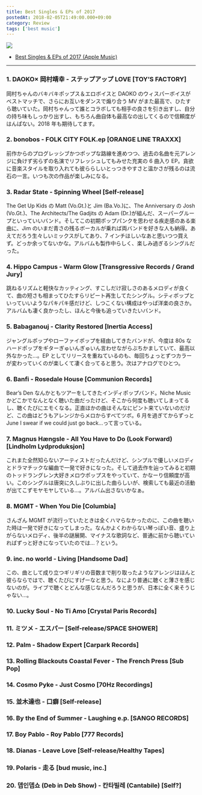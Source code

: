 ```yaml
---
title: Best Singles & EPs of 2017
postedAt: 2018-02-05T21:49:00.000+09:00
category: Review
tags: ['best music']
---
```


![](/uploads/170533394524_0.jpg)

- [Best Singles & EPs of 2017 (Apple Music)](https://itunes.apple.com/jp/playlist/best-singles-eps-of-2017/pl.u-zPyL5aRIMpdaXj)

---

### 1\. DAOKO× 岡村靖幸 - ステップアップ LOVE \[TOY’S FACTORY\]

岡村ちゃんのバキバキポップス＆エロボイスと DAOKO のウィスパーボイスがベストマッチで、さらにお互いをダンスで煽り合う MV がまた最高で、ひたすら聴いていた。岡村ちゃんって誰とコラボしても相手の良さを引き出すし、自分の持ち味もしっかり出すし、もちろん曲自体も最高なの出してくるので信頼度がはんぱない。2018 年も期待してます。

### 2\. bonobos - FOLK CITY FOLK.ep \[ORANGE LINE TRAXXX\]

前作からのプログレッシブかつポップな路線を進めつつ、過去の名曲を元アレンジに負けず劣らずの名演でリフレッシュしてもみせた充実の 6 曲入り EP。貪欲に音楽スタイルを取り入れても彼ららしいとっつきやすさと温かさが残るのは流石の一言。いつも次の作品が楽しみになる。

### 3\. Radar State - Spinning Wheel \[Self-release\]

The Get Up Kids の Matt (Vo.Gt.)と Jim (Ba.Vo.)に、The Anniversary の Josh (Vo.Gt.)、The Architects/The Gadjits の Adam (Dr.)が組んだ、スーパーグループといっていいバンド。そしてこの初期ポップパンクを思わせる疾走感のある楽曲に、Jim のいまだ青さの残るボーカルが乗れば両バンドを好きな人も納得。あえてだろう生々しいミックスがしてあり、7 インチほしいなあと思いつつ買えず。どっか余ってないかな。アルバムも製作中らしく、楽しみ過ぎるシングルだった。

### 4\. Hippo Campus - Warm Glow \[Transgressive Records / Grand Jury\]

跳ねるリズムと軽快なカッティング、すこしだけ寂しさのあるメロディが良くて、曲の短さも相まってひたすらリピート再生してたシングル。シティポップといっていいようなパキパキ感だけど、しつこくない構成はやっぱ洋楽の良さか。アルバムも凄く良かったし、ほんと今後も追っていきたいバンド。

### 5\. Babaganouj - Clarity Restored \[Inertia Access\]

ジャングルポップやローファイポップを経由してきたバンドが、今度は 80s なハードポップをギターぎゅいんぎゅいん言わせながらぶちかましていて、最高以外なかった…。EP としてリリースを重ねているのも、毎回ちょっとずつカラーが変わっていくのが楽しくて凄く合ってると思う。次はアナログでひとつ。

### 6\. Banfi - Rosedale House \[Communion Records\]

Bear’s Den なんかともツアーをしてきたインディポップバンド。Niche Music かどこかでなんとなく聴いた曲だったけど、そこから何度も聴いてしまってるし、聴くたびにエモくなる。正直ほかの曲はそんなにピント来ていないのだけど、この曲はどうもアレンジからメロからすべてツボ。6 月を過ぎてからずっと June I swear if we could just go back…って言っている。

### 7\. Magnus Hængsle - All You Have to Do (Look Forward) \[Lindholm Lydproduksjon\]

これまた全然知らないアーティストだったんだけど、シンプルで優しいメロディとドラマチックな編曲で一発で好きになった。そして過去作を辿ってみると初期のトッドラングレン大好きメロウポップスをやっていて、かなーり信頼度が高い。このシングルは唐突に久しぶりに出した曲らしいが、検索しても最近の活動が出てこずモヤモヤしている…。アルバム出さないかなぁ。

### 8\. MGMT - When You Die \[Columbia\]

さんざん MGMT が流行っていたときは全くハマらなかったのに、この曲を聴いた時は一発で好きになってしまった。なんかよくわからない琴っぽい音、盛り上がらないメロディ、後半の謎展開、マイナスな歌詞など、普通に前から聴いていればずっと好きになっていたのでは…？という。

### 9\. inc. no world - Living \[Handsome Dad\]

この、曲として成り立つギリギリの音数まで削り取ったようなアレンジはほんと彼らならではで、聴くたびにすげーなと思う。なにより普通に聴くと薄さを感じないのが。ライブで聴くとどんな感じなんだろうと思うが、日本に全く来そうじゃない…。

### 10\. Lucky Soul - No Ti Amo \[Crystal Paris Records\]

### 11\. ミツメ - エスパー \[Self-release/SPACE SHOWER\]

### 12\. Palm - Shadow Expert \[Carpark Records\]

### 13\. Rolling Blackouts Coastal Fever - The French Press \[Sub Pop\]

### 14\. Cosmo Pyke - Just Cosmo \[70Hz Recordings\]

### 15\. 並木達也 - 口癖 \[Self-release\]

### 16\. By the End of Summer - Laughing e.p. \[SANGO RECORDS\]

### 17\. Boy Pablo - Roy Pablo \[777 Records\]

### 18\. Dianas - Leave Love \[Self-release/Healthy Tapes\]

### 19\. Polaris - 走る \[bud music, inc.\]

### 20\. 뎁인뎁쇼 (Deb in Deb Show) - 칸타빌레 (Cantabile) \[Self?\]
